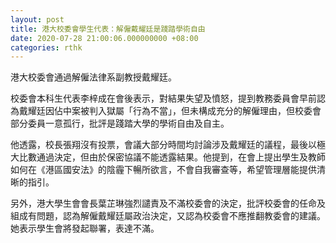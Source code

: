```yaml
---
layout: post
title: 港大校委會學生代表：解僱戴耀廷是踐踏學術自由
date: 2020-07-28 21:00:06.000000000 +08:00
categories: rthk
---
```


港大校委會通過解僱法律系副教授戴耀廷。

校委會本科生代表李梓成在會後表示，對結果失望及憤怒，提到教務委員會早前認為戴耀廷因佔中案被判入獄屬「行為不當」，但未構成充分的解僱理由，但校委會部分委員一意孤行，批評是踐踏大學的學術自由及自主。

他透露，校長張翔沒有投票，會議大部分時間均討論涉及戴耀廷的議程，最後以極大比數通過決定，但由於保密協議不能透露結果。他提到，在會上提出學生及教師如何在《港區國安法》的陰霾下暢所欲言，不會自我審查等，希望管理層能提供清晰的指引。

另外，港大學生會會長葉芷琳強烈譴責及不滿校委會的決定，批評校委會的任命及組成有問題，認為解僱戴耀廷屬政治決定，又認為校委會不應推翻教委會的建議。她表示學生會將發起聯署，表達不滿。
